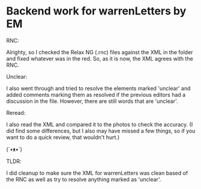 # Backend work for warrenLetters by EM

RNC:

Alrighty, so I checked the Relax NG (.rnc) files against the XML in the folder and fixed whatever was in the red. So, as it is now, the XML agrees with the RNC. 

Unclear:

I also went through and tried to resolve the elements marked 'unclear' and added comments marking them as resolved if the previous editors had a discussion in the file. However, there are still words that are 'unclear'.

Reread:

I also read the XML and compared it to the photos to check the accuracy. (I did find some differences, but I also may have missed a few things, so if you want to do a quick review, that wouldn't hurt.)

(´•ᴥ•`)

TLDR: 

I did cleanup to make sure the XML for warrenLetters was clean based of the RNC as well as try to resolve anything marked as 'unclear'. 
